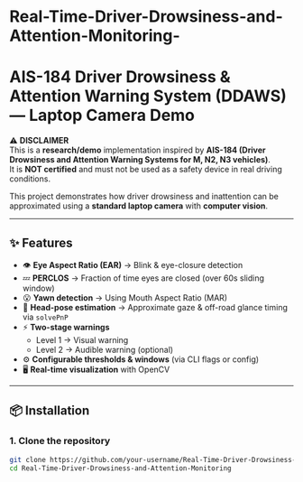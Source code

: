 # Real-Time-Driver-Drowsiness-and-Attention-Monitoring-
# AIS-184 Driver Drowsiness & Attention Warning System (DDAWS) — Laptop Camera Demo

⚠️ **DISCLAIMER**  
This is a **research/demo** implementation inspired by **AIS-184 (Driver Drowsiness and Attention Warning Systems for M, N2, N3 vehicles)**.  
It is **NOT certified** and must not be used as a safety device in real driving conditions.  

This project demonstrates how driver drowsiness and inattention can be approximated using a **standard laptop camera** with **computer vision**.

---

## ✨ Features
- 👁️ **Eye Aspect Ratio (EAR)** → Blink & eye-closure detection  
- 💤 **PERCLOS** → Fraction of time eyes are closed (over 60s sliding window)  
- 😮 **Yawn detection** → Using Mouth Aspect Ratio (MAR)  
- 🎯 **Head-pose estimation** → Approximate gaze & off-road glance timing via `solvePnP`  
- ⚡ **Two-stage warnings**  
  - Level 1 → Visual warning  
  - Level 2 → Audible warning (optional)  
- ⚙️ **Configurable thresholds & windows** (via CLI flags or config)  
- 🖥️ **Real-time visualization** with OpenCV  

---

## 📦 Installation

### 1. Clone the repository
```bash
git clone https://github.com/your-username/Real-Time-Driver-Drowsiness-and-Attention-Monitoring.git
cd Real-Time-Driver-Drowsiness-and-Attention-Monitoring

